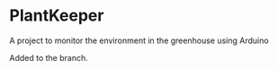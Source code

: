 # PlantKeeper
A project to monitor the environment in the greenhouse using Arduino 

Added to the branch.

